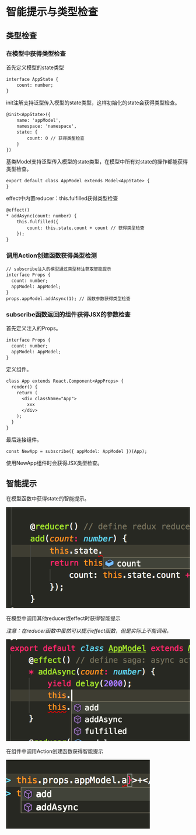 # 智能提示与类型检查

## 类型检查
### 在模型中获得类型检查
首先定义模型的state类型
```
interface AppState {
    count: number;
}
```

init注解支持泛型传入模型的state类型，这样初始化的state会获得类型检查。
```
@init<AppState>({
    name: 'appModel',
    namespace: 'namespace',
    state: {
        count: 0 // 获得类型检查
    }
})
```

基类Model支持泛型传入模型的state类型，在模型中所有对state的操作都能获得类型检查。
```
export default class AppModel extends Model<AppState> {
}
```

effect中内置reducer：this.fulfilled获得类型检查
```
@effect()
* addAsync(count: number) {
    this.fulfilled({
        count: this.state.count + count // 获得类型检查
    });
}
```

### 调用Action创建函数获得类型检测
```
// subscribe注入的模型通过类型标注获取智能提示
interface Props {
  count: number;
  appModel: AppModel;
}
props.appModel.addAsync(1); // 函数参数获得类型检查
```

### subscribe函数返回的组件获得JSX的参数检查
首先定义注入的Props。
```
interface Props {
  count: number;
  appModel: AppModel;
}
```

定义组件。
```
class App extends React.Component<AppProps> {
  render() {
    return (
      <div className="App">
        xxx
      </div>
    );
  }
}
```

最后连接组件。
```
const NewApp = subscribe({ appModel: AppModel })(App);
```

使用NewApp组件时会获得JSX类型检查。

## 智能提示
在模型函数中获得state的智能提示。

![](../image/state.png)

在模型中调用其他reducer或effect时获得智能提示

*注意：在reducer函数中虽然可以提示effect函数，但是实际上不能调用。*

![](../image/modelhelp.png)

在组件中调用Action创建函数获得智能提示

![](../image/apphelp.png)


